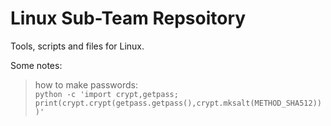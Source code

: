 # Linux Sub-Team Repsoitory
Tools, scripts and files for Linux.  

Some notes:  
> how to make passwords:  
`python -c 'import crypt,getpass; print(crypt.crypt(getpass.getpass(),crypt.mksalt(METHOD_SHA512)))'`  
